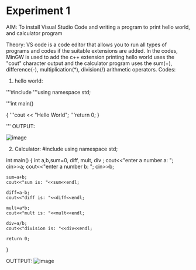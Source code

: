 # Experiment 1 
AIM: To install Visual Studio Code and writing a program to print hello world, and calculator program 

Theory: VS code is a code editor that allows you to run all types of programs and codes if the suitable extensions are added. In the codes, MinGW is used to add the c++ extension
printing hello world uses the "cout" character output and the calculator program uses the sum(+), difference(-), multiplication(*), division(/) arithmetic operators.
Codes: 
1. hello world:

'''#include<iostream>
'''using namespace std;

'''int main() 

{
   '''cout << "Hello World"; 
   '''return 0;
}


''' OUTPUT: 

 ![image](https://github.com/user-attachments/assets/c25720e4-d66f-4d80-90b3-a679328dbb1d)


2. Calculator:
#include<iostream>
using namespace std;

int main()
{
    int a,b,sum=0, diff, mult, div ;
    cout<<"enter a number a: ";
    cin>>a;
    cout<<"enter a number b: ";
    cin>>b; 

    sum=a+b;
    cout<<"sum is: "<<sum<<endl; 

    diff=a-b; 
    cout<<"diff is: "<<diff<<endl;

    mult=a*b;
    cout<<"mult is: "<<mult<<endl;

    div=a/b;
    cout<<"division is: "<<div<<endl; 

    return 0;
}

OUTTPUT:
![image](https://github.com/user-attachments/assets/868e576e-ead6-4799-b318-75ab69c6864a)
